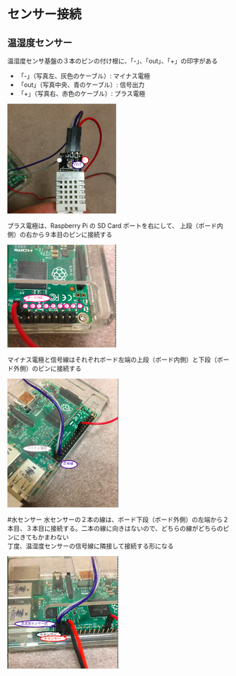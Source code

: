 # センサー接続
## 温湿度センサー
温湿度センサ基盤の３本のピンの付け根に、「-」、「out」、「+」の印字がある  

- 「-」（写真左、灰色のケーブル）: マイナス電極
- 「out」（写真中央、青のケーブル）: 信号出力
- 「+」（写真右、赤色のケーブル）: プラス電極

<img src="pic/ss.2017-09-14 20.47.34.png" width="49%">

プラス電極は、Raspberry Pi の SD Card ポートを右にして、
上段（ボード内側）の右から９本目のピンに接続する  

<img src="pic/ss.2017-09-14 21.05.43.png" width="49%">

マイナス電極と信号線はそれぞれボード左端の上段（ボード内側）と下段（ボード外側）のピンに接続する  

<img src="pic/ss.2017-09-14 21.13.32.png" width="50%">

#水センサー
水センサーの２本の線は、ボード下段（ボード外側）の左端から２本目、３本目に接続する。二本の線に向きはないので、どちらの線がどちらのピンにきてもかまわない  
丁度、温湿度センサーの信号線に隣接して接続する形になる  

<img src="pic/ss.2017-09-14 21.21.10.png" width="50%">
